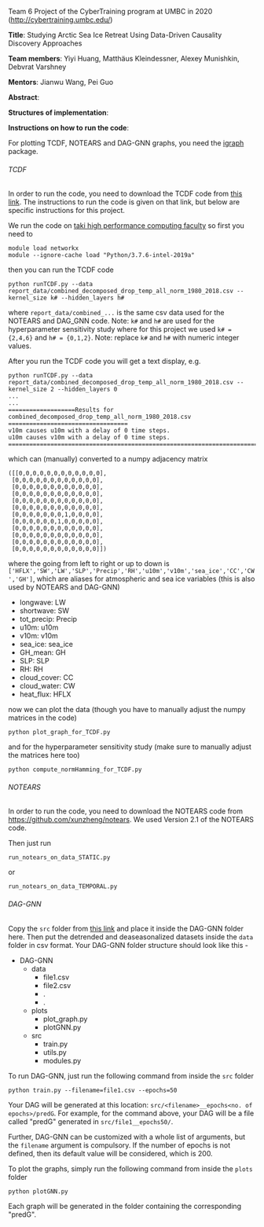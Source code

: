 Team 6 Project of the CyberTraining program at UMBC in 2020 (http://cybertraining.umbc.edu/)

**Title**: Studying Arctic Sea Ice Retreat Using Data-Driven Causality Discovery Approaches

**Team members**: Yiyi Huang, Matthäus Kleindessner, Alexey Munishkin, Debvrat Varshney

**Mentors**: Jianwu Wang, Pei Guo

**Abstract**: 

**Structures of implementation**:

**Instructions on how to run the code**:

For plotting TCDF, NOTEARS and DAG-GNN graphs, you need the [igraph](https://igraph.org/python/) package.

###### TCDF

In order to run the code, you need to download the TCDF code from [this link](https://github.com/M-Nauta/TCDF). The instructions to run the code is given on that link, but below are specific instructions for this project.

We run the code on [taki high performance computing faculty](https://hpcf.umbc.edu/) so first you need to
```
module load networkx
module --ignore-cache load "Python/3.7.6-intel-2019a"
```
then you can run the TCDF code
```
python runTCDF.py --data report_data/combined_decomposed_drop_temp_all_norm_1980_2018.csv --kernel_size k# --hidden_layers h#
```
where `report_data/combined_...` is the same csv data used for the NOTEARS and DAG_GNN code. Note: `k#` and `h#` are used for the hyperparameter sensitivity study where for this project we used `k# = {2,4,6}` and `h# = {0,1,2}`. Note: replace `k#` and `h#` with numeric integer values.

After you run the TCDF code you will get a text display, e.g.
```
python runTCDF.py --data report_data/combined_decomposed_drop_temp_all_norm_1980_2018.csv --kernel_size 2 --hidden_layers 0
...
...
===================Results for combined_decomposed_drop_temp_all_norm_1980_2018.csv ==================================
v10m causes u10m with a delay of 0 time steps.
u10m causes v10m with a delay of 0 time steps.
========================================================================
```
which can (manually) converted to a numpy adjacency matrix
```
([[0,0,0,0,0,0,0,0,0,0,0,0],
 [0,0,0,0,0,0,0,0,0,0,0,0],
 [0,0,0,0,0,0,0,0,0,0,0,0],
 [0,0,0,0,0,0,0,0,0,0,0,0],
 [0,0,0,0,0,0,0,0,0,0,0,0],
 [0,0,0,0,0,0,0,0,0,0,0,0],
 [0,0,0,0,0,0,0,1,0,0,0,0],
 [0,0,0,0,0,0,1,0,0,0,0,0],
 [0,0,0,0,0,0,0,0,0,0,0,0],
 [0,0,0,0,0,0,0,0,0,0,0,0],
 [0,0,0,0,0,0,0,0,0,0,0,0],
 [0,0,0,0,0,0,0,0,0,0,0,0]])
```
where the going from left to right or up to down is `['HFLX','SW','LW','SLP','Precip','RH','u10m','v10m','sea_ice','CC','CW','GH']`, which are aliases for atmospheric and sea ice variables (this is also used by NOTEARS and DAG-GNN)

* longwave: LW
* shortwave: SW
* tot_precip: Precip
* u10m: u10m
* v10m: v10m
* sea_ice: sea_ice
* GH_mean: GH
* SLP: SLP
* RH: RH
* cloud_cover: CC
* cloud_water: CW
* heat_flux: HFLX

now we can plot the data (though you have to manually adjust the numpy matrices in the code)
```
python plot_graph_for_TCDF.py
```
and for the hyperparameter sensitivity study (make sure to manually adjust the matrices here too)
```
python compute_normHamming_for_TCDF.py
```

###### NOTEARS

In order to run the code, you need to download the NOTEARS code from https://github.com/xunzheng/notears. We used Version 2.1 of the NOTEARS code.

Then just run 
```
run_notears_on_data_STATIC.py 
```
or 
```
run_notears_on_data_TEMPORAL.py 
```

###### DAG-GNN

Copy the `src` folder from [this link](https://github.com/big-data-lab-umbc/DAG-GNN) and place it inside the DAG-GNN folder here. Then put the detrended and deaseasonalized datasets inside the `data` folder in csv format. Your DAG-GNN folder structure should look like this -
* DAG-GNN
  * data
    * file1.csv
    * file2.csv
    * .
    * .
  * plots
    * plot_graph.py
    * plotGNN.py
  * src
    * train.py
    * utils.py
    * modules.py

To run DAG-GNN, just run the following command from inside the `src` folder
```
python train.py --filename=file1.csv --epochs=50 
```
Your DAG will be generated at this location: `src/<filename>__epochs<no. of epochs>/predG`. For example, for the command above, your DAG will be a file called "predG" generated in `src/file1__epochs50/`.

Further, DAG-GNN can be customized with a whole list of arguments, but the `filename` argument is compulsory. If the number of epochs is not defined, then its default value will be considered, which is 200.

To plot the graphs, simply run the following command from inside the `plots` folder
```
python plotGNN.py 
```
Each graph will be generated in the folder containing the corresponding "predG".

